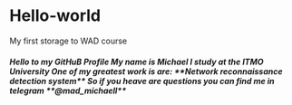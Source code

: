 # Hello-world
My first storage to WAD course
<H5> Hello to my GitHuB Profile </H>
My name is <bold> Michael </bold>
I study at the <bold> ITMO University </bold> 
One of my greatest work is are: **Network reconnaissance detection system**
So if you heave are questions you can find me in telegram **@mad_michaell**
